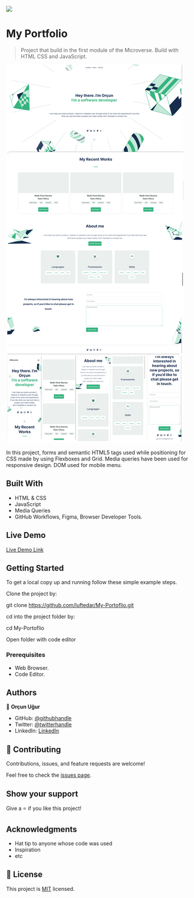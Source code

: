 ![](https://img.shields.io/badge/Microverse-blueviolet)

# My Portfolio

> Project that build in the first module of the Microverse. Build with HTML CSS and JavaScript.

![screenshot](./app_screenshot.png)

In this project, forms and semantic HTML5 tags used while positioning for CSS made by using Flexboxes and Grid. Media queries have been used for responsive design. DOM used for mobile menu.

## Built With

- HTML & CSS
- JavaScript
- Media Queries
- GitHub Workflows, Figma, Browser Developer Tools.

## Live Demo

[Live Demo Link](https://luftedar.github.io/My-Portfolio/)

## Getting Started

To get a local copy up and running follow these simple example steps.

Clone the project by:

git clone https://github.com/luftedar/My-Portoflio.git

cd into the project folder by:

cd My-Portoflio

Open folder with code editor


### Prerequisites

- Web Browser.
- Code Editor.

## Authors

👤 **Orçun Uğur**

- GitHub: [@githubhandle](https://github.com/luftedar)
- Twitter: [@twitterhandle](https://twitter.com/OrcunUgur2)
- LinkedIn: [LinkedIn](https://www.linkedin.com/in/or%C3%A7un-u%C4%9Fur-089148181/)


## 🤝 Contributing

Contributions, issues, and feature requests are welcome!

Feel free to check the [issues page](../../issues/).

## Show your support

Give a ⭐️ if you like this project!

## Acknowledgments

- Hat tip to anyone whose code was used
- Inspiration
- etc

## 📝 License

This project is [MIT](./MIT.md) licensed.
